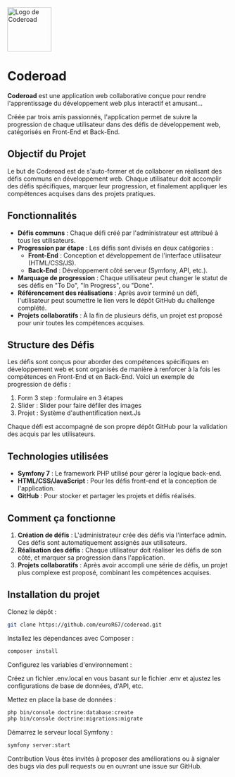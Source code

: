 <img src="public/img/logo-coderoad.png" alt="Logo de Coderoad" width="100"/> 

# Coderoad



**Coderoad** est une application web collaborative conçue pour rendre l'apprentissage du développement web plus interactif et amusant...


Créée par trois amis passionnés, l'application permet de suivre la progression de chaque utilisateur dans des défis de développement web, catégorisés en Front-End et Back-End.

## Objectif du Projet

Le but de Coderoad est de s'auto-former et de collaborer en réalisant des défis communs en développement web. Chaque utilisateur doit accomplir des défis spécifiques, marquer leur progression, et finalement appliquer les compétences acquises dans des projets pratiques.

## Fonctionnalités

- **Défis communs** : Chaque défi créé par l'administrateur est attribué à tous les utilisateurs.
- **Progression par étape** : Les défis sont divisés en deux catégories :
  - **Front-End** : Conception et développement de l'interface utilisateur (HTML/CSS/JS).
  - **Back-End** : Développement côté serveur (Symfony, API, etc.).
- **Marquage de progression** : Chaque utilisateur peut changer le statut de ses défis en "To Do", "In Progress", ou "Done".
- **Référencement des réalisations** : Après avoir terminé un défi, l'utilisateur peut soumettre le lien vers le dépôt GitHub du challenge complété.
- **Projets collaboratifs** : À la fin de plusieurs défis, un projet est proposé pour unir toutes les compétences acquises.

## Structure des Défis

Les défis sont conçus pour aborder des compétences spécifiques en développement web et sont organisés de manière à renforcer à la fois les compétences en Front-End et en Back-End. Voici un exemple de progression de défis :

1. Form 3 step : formulaire en 3 étapes
3. Slider : Slider pour faire défiler des images
4. Projet : Système d'authentification next.Js

Chaque défi est accompagné de son propre dépôt GitHub pour la validation des acquis par les utilisateurs.

## Technologies utilisées

- **Symfony 7** : Le framework PHP utilisé pour gérer la logique back-end.
- **HTML/CSS/JavaScript** : Pour les défis front-end et la conception de l'application.
- **GitHub** : Pour stocker et partager les projets et défis réalisés.

## Comment ça fonctionne

1. **Création de défis** : L'administrateur crée des défis via l'interface admin. Ces défis sont automatiquement assignés aux utilisateurs.
2. **Réalisation des défis** : Chaque utilisateur doit réaliser les défis de son côté, et marquer sa progression dans l'application.
3. **Projets collaboratifs** : Après avoir accompli une série de défis, un projet plus complexe est proposé, combinant les compétences acquises.

## Installation du projet

Clonez le dépôt :

```bash
git clone https://github.com/euroR67/coderoad.git
```
Installez les dépendances avec Composer :
```bash
composer install
```
Configurez les variables d'environnement :

Créez un fichier .env.local en vous basant sur le fichier .env et ajustez les configurations de base de données, d'API, etc.

Mettez en place la base de données :
```bash
php bin/console doctrine:database:create
php bin/console doctrine:migrations:migrate
```
Démarrez le serveur local Symfony :
```bash
symfony server:start
```
Contribution
Vous êtes invités à proposer des améliorations ou à signaler des bugs via des pull requests ou en ouvrant une issue sur GitHub.
